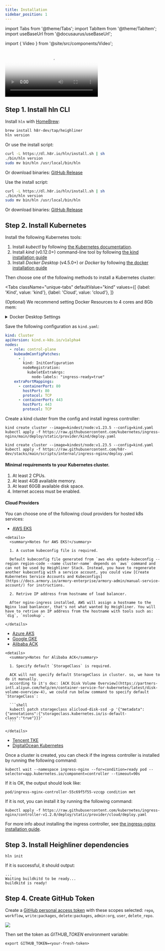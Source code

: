 ```yaml
---
title: Installation
sidebar_position: 1
---
```


import Tabs from '@theme/Tabs';
import TabItem from '@theme/TabItem';
import useBaseUrl from '@docusaurus/useBaseUrl';

import { Video } from '@site/src/components/Video';

<div
  style={{
    maxWidth: 800,
    height: 'auto',
    marginBottom: 50,
    marginTop: 50
  }}
>
  <Video
    poster="/img/docs/getting-started/quickstart-poster.jpeg"
    src="https://dl.h8r.io/heighliner-quickstart-english.mp4"
  ></Video>
</div>

## Step 1. Install hln CLI

<Tabs>
  <TabItem value="macos" label="MacOS" default>

Install `hln` with [HomeBrew](https://brew.sh):

```bash
brew install h8r-dev/tap/heighliner
hln version
```

Or use the install script:

```bash
curl -L https://dl.h8r.io/hln/install.sh | sh
./bin/hln version
sudo mv bin/hln /usr/local/bin/hln
```

Or download binaries: [GitHub Release](https://github.com/h8r-dev/heighliner/releases)

  </TabItem>
  <TabItem value="linux" label="Linux">

Use the install script:

```bash
curl -L https://dl.h8r.io/hln/install.sh | sh
./bin/hln version
sudo mv bin/hln /usr/local/bin/hln
```

Or download binaries: [GitHub Release](https://github.com/h8r-dev/heighliner/releases)

  </TabItem>
</Tabs>

## Step 2. Install Kubernetes

Install the following Kubernetes tools:

1. Install _kubectl_ by following [the Kubernetes documentation](https://kubernetes.io/docs/tasks/tools/).
2. Install _kind_ (v0.12.0+) command-line tool by following [the kind installation guide](https://kind.sigs.k8s.io/docs/user/quick-start/#installation)
3. Install _Docker Desktop_ (v4.5.0+) or _Docker_ by following [the docker installation guide](https://docs.docker.com/desktop/#download-and-install)

Then choose one of the following methods to install a Kubernetes cluster:

<Tabs
  className="unique-tabs"
  defaultValue="kind"
  values={[
    {label: 'Kind', value: 'kind'},
    {label: 'Cloud', value: 'cloud'},
  ]}
>

<TabItem value="kind">

(Optional) We recommend setting Docker Resources to 4 cores and 8Gb mem:
<details>
  <summary>Docker Desktop Settings</summary>
  <div
    style={{
      maxWidth: 1000,
      height: 'auto',
      marginBottom: 30,
      marginTop: 30,
    }}
  >
    <img src={useBaseUrl('/img/docs/docker_resources.png')} />
  </div>
</details>

Save the following configuration as `kind.yaml`:

```yaml title="kind.yaml"
kind: Cluster
apiVersion: kind.x-k8s.io/v1alpha4
nodes:
  - role: control-plane
    kubeadmConfigPatches:
      - |
        kind: InitConfiguration
        nodeRegistration:
          kubeletExtraArgs:
            node-labels: "ingress-ready=true"
    extraPortMappings:
      - containerPort: 80
        hostPort: 80
        protocol: TCP
      - containerPort: 443
        hostPort: 443
        protocol: TCP
```

Create a kind cluster from the config and install ingress controller:

<Tabs>
  <TabItem value="int" label="International" default>

```shell
kind create cluster --image=kindest/node:v1.23.5 --config=kind.yaml
kubectl apply -f https://raw.githubusercontent.com/kubernetes/ingress-nginx/main/deploy/static/provider/kind/deploy.yaml
```

  </TabItem>
  <TabItem value="china" label="China">

```shell
kind create cluster --image=kindest/node:v1.23.5 --config=kind.yaml
kubectl apply -f https://raw.githubusercontent.com/h8r-dev/stacks/main/scripts/internal/ingress-nginx/deploy.yaml
```

  </TabItem>
</Tabs>

</TabItem>

<TabItem value="cloud">

#### Minimal requirements to your Kubernetes cluster.

1. At least 2 CPUs.
2. At least 4GB available memory.
3. At least 60GB available disk space.
4. Internet access must be enabled.

#### Cloud Providers

You can choose one of the following cloud providers for hosted k8s services:

- [AWS EKS](https://aws.amazon.com/eks/)

````mdx-code-block
<details>
  <summary>Notes for AWS EKS!</summary>

  1. A custom kubeconfig file is required.

  Default kubeconfig file generated from `aws eks update-kubeconfig --region region-code --name cluster-name` depends on `aws` command and can not be used by Heighliner Stack. Instead, you have to regenerate another kubeconfig with a service account, you could view [Create Kubernetes Service Accounts and Kubeconfigs](https://docs.armory.io/armory-enterprise/armory-admin/manual-service-account/) for instructions.

  2. Retrive IP address from hostname of load balancer.

  After nginx-ingress installed, AWS will assign a hostname to the Nginx load banlancer, that's not what wanted by Heighliner. You will have to retrive an IP address from the hostname with tools such as: `dig`, `nslookup`.

</details>
````

- [Azure AKS](https://azure.microsoft.com/en-us/services/kubernetes-service/#overview)
- [Google GKE](https://cloud.google.com/kubernetes-engine)
- [Alibaba ACK](https://www.aliyun.com/product/kubernetes)

````mdx-code-block
<details>
  <summary>Notes for Alibaba ACK</summary>

  1. Specify default `StorageClass` is required.

  ACK will not specify default StorageClass in cluster. so, we have to do it manually.
  according to it's doc: [ACK Disk Volume Overview](https://partners-intl.aliyun.com/help/en/container-service-for-kubernetes/latest/disk-volume-overview-4), we could run below command to specify default `StorageClass`:

  ```shell
  kubectl patch storageclass alicloud-disk-ssd -p '{"metadata": {"annotations":{"storageclass.kubernetes.io/is-default-class":"true"}}}'
  ```

</details>
````

- [Tencent TKE](https://cloud.tencent.com/product/tke)
- [DigitalOcean Kubernetes](https://www.digitalocean.com/products/kubernetes)

Once a cluster is created, you can check if the ingress controller is installed by running the following command:

```shell
kubectl wait --namespace ingress-nginx --for=condition=ready pod --selector=app.kubernetes.io/component=controller --timeout=90s
```

If it is OK, the output should look like:

```shell
pod/ingress-nginx-controller-55c69f5f55-vzcqp condition met
```

If it is not, you can install it by running the following command:

```shell
kubectl apply -f https://raw.githubusercontent.com/kubernetes/ingress-nginx/controller-v1.2.0/deploy/static/provider/cloud/deploy.yaml
```

For more info about installing the ingress controller, see [the ingress-nginx installation guide](https://kubernetes.github.io/ingress-nginx/deploy/).

</TabItem>

</Tabs>

## Step 3. Install Heighliner dependencies

```shell
hln init
```

If it is successful, it should output:

```shell
...
Waiting buildkitd to be ready...
buildkitd is ready!
```

## Step 4. Create GitHub Token

Create a [GitHub personal access token](https://github.com/settings/tokens) with these scopes selected:
`repo`, `workflow`, `write:packages`, `delete:packages`, `admin:org`, `user`, `delete_repo`.

<div
  style={{
    maxWidth: 700,
    height: 'auto',
    marginBottom: 30,
    marginTop: 30,
  }}
>
<img src={useBaseUrl('/img/docs/github_token_perm.png')} />
</div>

Then set the token as _GITHUB_TOKEN_ environment variable:

```shell
export GITHUB_TOKEN=<your-fresh-token>
```
